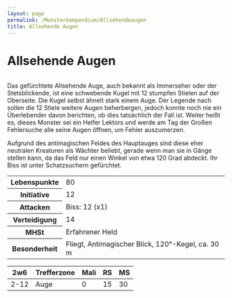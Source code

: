 ```yaml
---
layout: page
permalink: /Monsterkompendium/Allsehendeaugen
title: Allsehende Augen
---
```


# Allsehende Augen

<img alt="" src="{{ site.baseurl }}/assets/images/monster/tn2/allsehendesauge.jpg" />

Das gefürchtete Allsehende Auge, auch bekannt als Immerseher oder der Stetsblickende, ist eine schwebende Kugel mit 12 stumpfen Stielen auf der Oberseite. Die Kugel selbst ähnelt stark einem Auge. Der Legende nach sollen die 12 Stiele weitere Augen beherbergen, jedoch konnte noch nie ein Überlebender davon berichten, ob dies tatsächlich der Fall ist. Weiter heißt es, dieses Monster sei ein Helfer Lektors und werde am Tag der Großen Fehlersuche alle seine Augen öffnen, um Fehler auszumerzen.

Aufgrund des antimagischen Feldes des Hauptauges sind diese eher neutralen Kreaturen als Wächter beliebt, gerade wenn man sie in Gänge stellen kann, da das Feld nur einen Winkel von etwa 120 Grad abdeckt. Ihr Biss ist unter Schatzsuchern gefürchtet.

<table>
<tbody>
<tr><th>Lebenspunkte</th><td>80</td></tr>
<tr><th>Initiative</th><td>12</td></tr>
<tr><th>Attacken</th><td>Biss: 12 (x1)</td></tr>
<tr><th>Verteidigung</th><td>14</td></tr>
<tr><th>MHSt</th><td>Erfahrener Held</td></tr>
<tr><th>Besonderheit</th><td>Fliegt, Antimagischer Blick, 120&deg;-Kegel, ca. 30 m</td></tr>
</tbody>
</table>
<table>
<thead>
<tr><th>2w6</th><th>Trefferzone</th><th>Mali</th><th>RS</th><th>MS</th></tr>
</thead>
<tbody>
<tr><td>2-12</td><td>Auge</td><td>0</td><td>15</td><td>30</td></tr>
</tbody>
</table>
